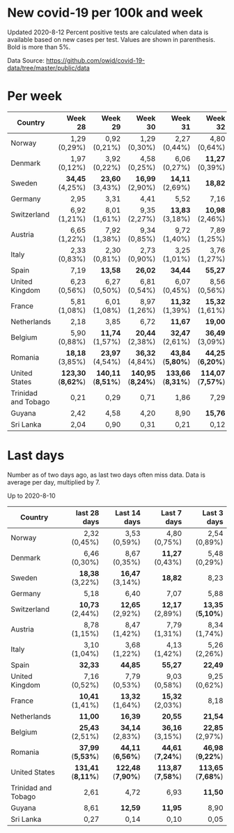 # New covid-19 per 100k and week
Updated 2020-8-12
Percent positive tests are calculated when data is available based on new cases per test.  Values are shown in parenthesis.  Bold is more than 5%.

Data Source: https://github.com/owid/covid-19-data/tree/master/public/data

# Per week
|Country|Week 28|Week 29|Week 30|Week 31|Week 32|Week 33|
| --- | --: | --: | --: | --: | --: | --: |
|Norway|1,29 (0,29%) |0,92 (0,21%) |1,29 (0,30%) |2,27 (0,44%) |4,80 (0,64%) |9,30 (0,00%) |
|Denmark|1,97 (0,12%) |3,92 (0,22%) |4,58 (0,25%) |6,06 (0,27%) |**11,27** (0,39%) |**20,83** (0,00%) |
|Sweden|**34,45** (4,25%) |**23,60** (3,43%) |**16,99** (2,90%) |**14,11** (2,69%) |**18,82** |**18,55** |
|Germany|2,95 |3,31 |4,41 |5,52 |7,16 |7,32 |
|Switzerland|6,92 (1,21%) |8,01 (1,61%) |9,35 (2,27%) |**13,83** (3,18%) |**10,98** (2,46%) |**11,97** (3,71%) |
|Austria|6,65 (1,22%) |7,92 (1,38%) |9,34 (0,85%) |9,72 (1,40%) |7,89 (1,25%) |8,42 (1,54%) |
|Italy|2,33 (0,83%) |2,30 (0,81%) |2,73 (0,90%) |3,25 (1,01%) |3,76 (1,27%) |4,38 (2,19%) |
|Spain|7,19 |**13,58** |**26,02** |**34,44** |**55,27** |**91,70** |
|United Kingdom|6,23 (0,56%) |6,27 (0,50%) |6,81 (0,54%) |6,07 (0,45%) |8,56 (0,56%) |**10,40** (0,78%) |
|France|5,81 (1,08%) |6,01 (1,08%) |8,97 (1,26%) |**11,32** (1,39%) |**15,32** (1,61%) |**22,35** |
|Netherlands|2,18 |3,85 |6,72 |**11,67** |**19,00** |**26,30** |
|Belgium|5,90 (0,88%) |**11,74** (1,57%) |**20,44** (2,38%) |**32,47** (2,61%) |**36,49** (3,09%) |5,01 (0,87%) |
|Romania|**18,18** (3,85%) |**23,97** (4,54%) |**36,32** (4,84%) |**43,84** (**5,80%**) |**44,25** (**6,20%**) |**38,07** (**7,37%**) |
|United States|**123,30** (**8,62%**) |**140,11** (**8,51%**) |**140,95** (**8,24%**) |**133,66** (**8,31%**) |**114,07** (**7,57%**) |**100,94** (**6,62%**) |
|Trinidad and Tobago|0,21 |0,29 |0,71 |1,86 |7,29 |3,33 |
|Guyana|2,42 |4,58 |4,20 |8,90 |**15,76** |4,15 |
|Sri Lanka|2,04 |0,90 |0,31 |0,21 |0,12 |0,42 |

# Last days
Number as of two days ago, as last two days often miss data.  Data is average per day, multiplied by 7.

Up to 2020-8-10

|Country|last 28 days|Last 14 days|Last 7 days|Last 3 days|
| --- | --: | --: | --: | --: |
|Norway|2,32 (0,45%)|3,53 (0,59%)|4,80 (0,75%)|2,54 (0,89%)|
|Denmark|6,46 (0,30%)|8,67 (0,35%)|**11,27** (0,43%)|5,48 (0,29%)|
|Sweden|**18,38** (3,22%)|**16,47** (3,14%)|**18,82**|8,23|
|Germany|5,18|6,40|7,07|5,88|
|Switzerland|**10,73** (2,44%)|**12,65** (2,92%)|**12,17** (2,89%)|**13,35** (**5,10%**)|
|Austria|8,78 (1,15%)|8,47 (1,42%)|7,79 (1,31%)|8,34 (1,74%)|
|Italy|3,10 (1,04%)|3,68 (1,22%)|4,13 (1,42%)|5,26 (2,26%)|
|Spain|**32,33**|**44,85**|**55,27**|**22,49**|
|United Kingdom|7,16 (0,52%)|7,79 (0,53%)|9,03 (0,58%)|9,25 (0,62%)|
|France|**10,41** (1,41%)|**13,32** (1,64%)|**15,32** (2,03%)|8,18|
|Netherlands|**11,00**|**16,39**|**20,55**|**21,54**|
|Belgium|**25,43** (2,51%)|**34,14** (2,83%)|**36,16** (3,15%)|**22,85** (2,97%)|
|Romania|**37,99** (**5,53%**)|**44,11** (**6,56%**)|**44,61** (**7,24%**)|**46,98** (**9,22%**)|
|United States|**131,41** (**8,11%**)|**122,48** (**7,90%**)|**113,87** (**7,58%**)|**113,65** (**7,68%**)|
|Trinidad and Tobago|2,61|4,72|6,93|**11,50**|
|Guyana|8,61|**12,59**|**11,95**|8,90|
|Sri Lanka|0,27|0,14|0,10|0,05|
